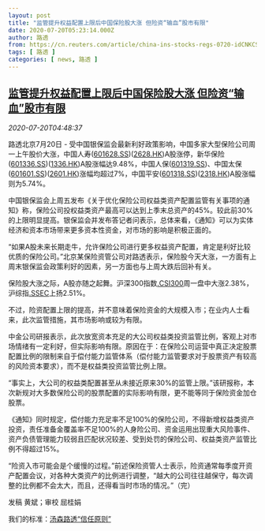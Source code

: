 ```yaml
---
layout: post
title: "监管提升权益配置上限后中国保险股大涨 但险资“输血”股市有限"
date: 2020-07-20T05:23:14.000Z
author: 路透
from: https://cn.reuters.com/article/china-ins-stocks-regs-0720-idCNKCS24L0DR
tags: [ 路透 ]
categories: [ news, 路透 ]
---
```

<!--1595222594000-->
[监管提升权益配置上限后中国保险股大涨 但险资“输血”股市有限](https://cn.reuters.com/article/china-ins-stocks-regs-0720-idCNKCS24L0DR)
------

<div>
<div><i>2020-07-20T04:48:37</i></div><div class="StandardArticleBody_body"><p>路透北京7月20日 - 受中国银保监会最新利好政策影响，中国多家大型保险公司周一上午股价大涨，中国人寿(<span id="symbol_601628.SS_0"><a href="//www.reuters.com/companies/601628.SS">601628.SS</a></span>)(<span id="symbol_2628.HK_1"><a href="//www.reuters.com/companies/2628.HK">2628.HK</a></span>)A股涨停，新华保险(<span id="symbol_601336.SS_2"><a href="//www.reuters.com/companies/601336.SS">601336.SS</a></span>)(<span id="symbol_1336.HK_3"><a href="//www.reuters.com/companies/1336.HK">1336.HK</a></span>)A股涨幅达9.48%，中国人保(<span id="symbol_601319.SS_4"><a href="//www.reuters.com/companies/601319.SS">601319.SS</a></span>)、中国太保(<span id="symbol_601601.SS_5"><a href="//www.reuters.com/companies/601601.SS">601601.SS</a></span>)(<span id="symbol_2601.HK_6"><a href="//www.reuters.com/companies/2601.HK">2601.HK</a></span>)涨幅均超过7%，中国平安(<span id="symbol_601318.SS_7"><a href="//www.reuters.com/companies/601318.SS">601318.SS</a></span>)(<span id="symbol_2318.HK_8"><a href="//www.reuters.com/companies/2318.HK">2318.HK</a></span>)A股涨幅则为5.74%。 </p><p>中国银保监会上周五发布《关于优化保险公司权益类资产配置监管有关事项的通知》称，保险公司投权益类资产最高可以达到上季末总资产的45%。较此前30%的上限明显提高。银保监会并发布答记者问表示，总体来看，《通知》可以为实体经济和资本市场带来更多资本性资金，对市场的影响是积极正面的。 </p><p>“如果A股未来长期走牛，允许保险公司进行更多权益资产配置，肯定是利好比较优质的保险公司。”北京某保险资管公司对路透表示，保险股今天大涨，一方面有上周末银保监会政策利好的因素，另一方面也与上周大跌后回补有关。 </p><p>保险股大涨之际，A股亦随之起舞。沪深300指数<a href="/investing/markets/index?symbol=.CSI300">.CSI300</a>周一盘中大涨2.38%，沪综指<a href="/investing/markets/index?symbol=.SSEC">.SSEC</a>上扬2.51%。 </p><p>不过，险资配置上限的提高，并不意味着保险资金的大规模入市；在业内人士看来，此次监管措施，其市场影响或较为有限。 </p><p>中金公司研报表示，此次放宽资本充足的大公司权益类投资监管比例，客观上对市场情绪有一定利好，但实际影响有限。原因在于：在保险公司运营中真正决定股票配置比例的限制来自于偿付能力监管体系（偿付能力监管要求对于股票资产有较高的风险资本要求），而不是权益类投资监管比例上限。 </p><p>“事实上，大公司的权益类配置甚至从未接近原来30%的监管上限。”该研报称，本次新规对大多数保险公司的股票配置的实际影响有限，更不能等同于保险资金加仓股票。 </p><p>《通知》同时规定，偿付能力充足率不足100%的保险公司，不得新增权益类资产投资，责任准备金覆盖率不足100%的人身险公司、资金运用出现重大风险事件、资产负债管理能力较弱且匹配状况较差、受到处罚的保险公司、权益类资产监管比例不得超过15%。 </p><p>“险资入市可能会是个缓慢的过程。”前述保险资管人士表示，险资通常每季度开资产配置会议，对各种大类资产的比例进行调整，“越大的公司往往越保守，每次调整的比例都不会太大，而且，还得看当时市场的情况。”（完）  </p><div class="Attribution_container"><div class="Attribution_attribution"><p class="Attribution_content">发稿 黄斌；审校 屈桂娟 </p></div></div><div class="StandardArticleBody_trustBadgeContainer"><span class="StandardArticleBody_trustBadgeTitle">我们的标准：</span><span class="trustBadgeUrl"><a href="https://www.thomsonreuters.cn/content/dam/openweb/documents/pdf/china/brochures/about-us-1.pdf">汤森路透“信任原则”</a></span></div></div>
</div>
